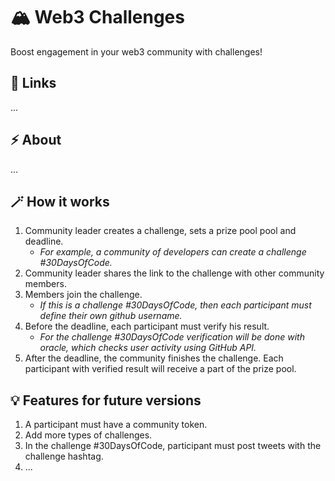 # 🏔️ Web3 Challenges

Boost engagement in your web3 community with challenges!

## 🔗 Links

...

## ⚡ About

...

## 🪄 How it works

1. Community leader creates a challenge, sets a prize pool pool and deadline.
    - *For example, a community of developers can create a challenge #30DaysOfCode.*
2. Community leader shares the link to the challenge with other community members.
3. Members join the challenge. 
    - *If this is a challenge #30DaysOfCode, then each participant must define their own github username.*
4. Before the deadline, each participant must verify his result.
    - *For the challenge #30DaysOfCode verification will be done with oracle, which checks user activity using GitHub API.*
5. After the deadline, the community finishes the challenge. Each participant with verified result will receive a part of the prize pool.

## 💡 Features for future versions 

1. A participant must have a community token.
2. Add more types of challenges.
3. In the challenge #30DaysOfCode, participant must post tweets with the challenge hashtag.
4. ...